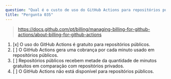 ```yaml
---
question: "Qual é o custo de uso do GitHub Actions para repositórios públicos?"
title: "Pergunta 035"
---
```


> https://docs.github.com/pt/billing/managing-billing-for-github-actions/about-billing-for-github-actions
1. [x] O uso do GitHub Actions é gratuito para repositórios públicos.
1. [ ] O GitHub Actions gera uma cobrança por cada minuto usado em repositórios públicos.
1. [ ] Repositórios públicos recebem metade da quantidade de minutos gratuitos em comparação com repositórios privados.
1. [ ] O GitHub Actions não está disponível para repositórios públicos.
